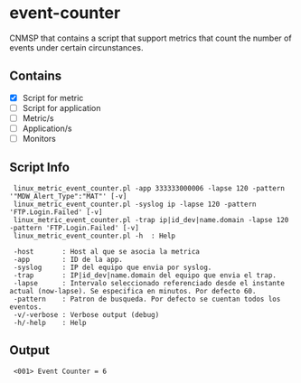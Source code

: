 # event-counter
CNMSP that contains a script that support metrics that count the number of events under certain circunstances.

## Contains
- [x] Script for metric
- [ ] Script for application 
- [ ] Metric/s
- [ ] Application/s
- [ ] Monitors

## Script Info
```
 linux_metric_event_counter.pl -app 333333000006 -lapse 120 -pattern '"MDW_Alert_Type":"MAT"' [-v]
 linux_metric_event_counter.pl -syslog ip -lapse 120 -pattern 'FTP.Login.Failed' [-v]
 linux_metric_event_counter.pl -trap ip|id_dev|name.domain -lapse 120 -pattern 'FTP.Login.Failed' [-v]
 linux_metric_event_counter.pl -h  : Help

 -host       : Host al que se asocia la metrica
 -app        : ID de la app.
 -syslog     : IP del equipo que envia por syslog.
 -trap       : IP|id_dev|name.domain del equipo que envia el trap.
 -lapse      : Intervalo seleccionado referenciado desde el instante actual (now-lapse). Se especifica en minutos. Por defecto 60.
 -pattern    : Patron de busqueda. Por defecto se cuentan todos los eventos.
 -v/-verbose : Verbose output (debug)
 -h/-help    : Help

```

## Output 

```
 <001> Event Counter = 6
```

